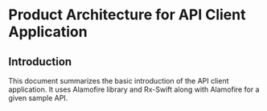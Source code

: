 # Product Architecture for API Client Application

## Introduction

This document summarizes the basic introduction of the API client application. It uses Alamofire library and Rx-Swift along with Alamofire for a given sample API. 
